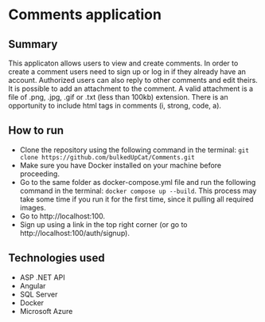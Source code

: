 # Comments application

## Summary

This applicaton allows users to view and create comments. In order to create a comment users need to sign up or log in if they already have an account. Authorized users can also reply to other comments and edit theirs. It is possible to add an attachment to the comment. A valid attachment is a file of .png, .jpg, .gif or .txt (less than 100kb) extension. There is an opportunity to include html tags in comments (i, strong, code, a).


## How to run

- Clone the repository using the following command in the terminal: ``git clone https://github.com/bulkedUpCat/Comments.git``
- Make sure you have Docker installed on your machine before proceeding.
- Go to the same folder as docker-compose.yml file and run the following command in the terminal:
  ``docker compose up --build``.
  This process may take some time if you run it for the first time, since it pulling all required images.
- Go to http://localhost:100.
- Sign up using a link in the top right corner (or go to http://localhost:100/auth/signup).

## Technologies used

- ASP .NET API
- Angular
- SQL Server
- Docker
- Microsoft Azure
